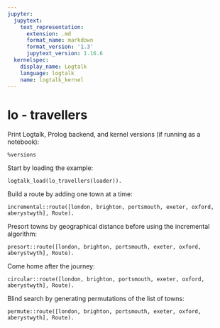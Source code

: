```yaml
---
jupyter:
  jupytext:
    text_representation:
      extension: .md
      format_name: markdown
      format_version: '1.3'
      jupytext_version: 1.16.6
  kernelspec:
    display_name: Logtalk
    language: logtalk
    name: logtalk_kernel
---
```


<!--
________________________________________________________________________

This file is part of Logtalk <https://logtalk.org/>  
SPDX-FileCopyrightText: 1998-2025 Paulo Moura <pmoura@logtalk.org>  
SPDX-License-Identifier: Apache-2.0

Licensed under the Apache License, Version 2.0 (the "License");
you may not use this file except in compliance with the License.
You may obtain a copy of the License at

    http://www.apache.org/licenses/LICENSE-2.0

Unless required by applicable law or agreed to in writing, software
distributed under the License is distributed on an "AS IS" BASIS,
WITHOUT WARRANTIES OR CONDITIONS OF ANY KIND, either express or implied.
See the License for the specific language governing permissions and
limitations under the License.
________________________________________________________________________
-->

# lo - travellers

Print Logtalk, Prolog backend, and kernel versions (if running as a notebook):

```logtalk
%versions
```

Start by loading the example:

```logtalk
logtalk_load(lo_travellers(loader)).
```

Build a route by adding one town at a time:

```logtalk
incremental::route([london, brighton, portsmouth, exeter, oxford, aberystwyth], Route).
```

<!--
Route = oxford-london-portsmouth-brighton-exeter-aberystwyth ;
...
-->

Presort towns by geographical distance before using the incremental algorithm:

```logtalk
presort::route([london, brighton, portsmouth, exeter, oxford, aberystwyth], Route).
```

<!--
Route = brighton-london-oxford-portsmouth-exeter-aberystwyth ;
...
-->

Come home after the journey:

```logtalk
circular::route([london, brighton, portsmouth, exeter, oxford, aberystwyth], Route).
```

<!--
Route = london-brighton-portsmouth-exeter-aberystwyth-oxford-london ;
...
-->

Blind search by generating permutations of the list of towns:

```logtalk
permute::route([london, brighton, portsmouth, exeter, oxford, aberystwyth], Route).
```

<!--
Route = (aberystwyth-exeter-portsmouth-brighton-london-oxford,273.6237583942784).
-->
